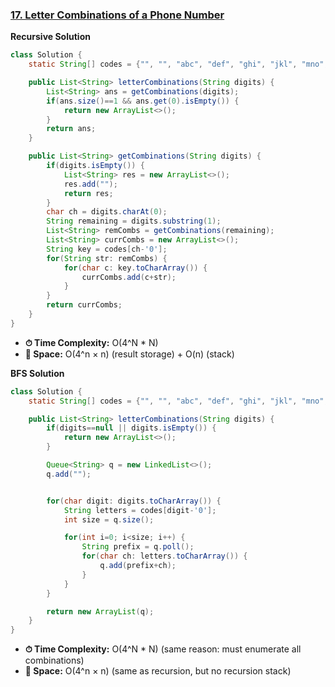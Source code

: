 ### [17. Letter Combinations of a Phone Number](https://leetcode.com/problems/letter-combinations-of-a-phone-number/description/)
**Recursive Solution**
```java
class Solution {
    static String[] codes = {"", "", "abc", "def", "ghi", "jkl", "mno", "pqrs", "tuv", "wxyz"};

    public List<String> letterCombinations(String digits) {
        List<String> ans = getCombinations(digits);
        if(ans.size()==1 && ans.get(0).isEmpty()) {
            return new ArrayList<>();
        }
        return ans;
    }

    public List<String> getCombinations(String digits) {
        if(digits.isEmpty()) {
            List<String> res = new ArrayList<>();
            res.add("");
            return res;
        }
        char ch = digits.charAt(0);
        String remaining = digits.substring(1);
        List<String> remCombs = getCombinations(remaining);
        List<String> currCombs = new ArrayList<>();
        String key = codes[ch-'0'];
        for(String str: remCombs) {
            for(char c: key.toCharArray()) {
                currCombs.add(c+str);
            }
        }
        return currCombs;
    }   
}
```
- **⏱ Time Complexity:** O(4^N * N) 
- **💾 Space:**  O(4^n × n) (result storage) + O(n) (stack)

**BFS Solution**
```java
class Solution {
    static String[] codes = {"", "", "abc", "def", "ghi", "jkl", "mno", "pqrs", "tuv", "wxyz"};

    public List<String> letterCombinations(String digits) {
        if(digits==null || digits.isEmpty()) {
            return new ArrayList<>();
        }

        Queue<String> q = new LinkedList<>();
        q.add("");


        for(char digit: digits.toCharArray()) {
            String letters = codes[digit-'0']; 
            int size = q.size();

            for(int i=0; i<size; i++) {
                String prefix = q.poll();
                for(char ch: letters.toCharArray()) {
                    q.add(prefix+ch);
                }
            }
        }

        return new ArrayList(q);
    }   
}
```
- **⏱ Time Complexity:** O(4^N * N) (same reason: must enumerate all combinations)
- **💾 Space:**  O(4^n × n) (same as recursion, but no recursion stack)

